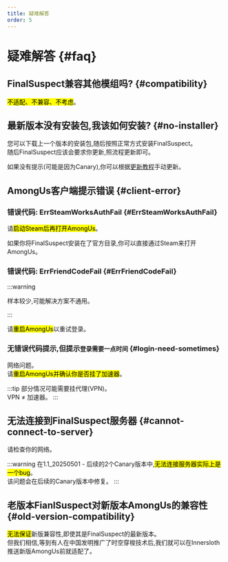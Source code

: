 ```yaml
---
title: 疑难解答
order: 5
---
```


# 疑难解答 {#faq}

## FinalSuspect兼容其他模组吗? {#compatibility}

<mark>不适配、不兼容、不考虑</mark>。

## 最新版本没有安装包,我该如何安装? {#no-installer}

您可以下载上一个版本的安装包,随后按照正常方式安装FinalSuspect。\
随后FinalSuspect应该会要求你更新,照流程更新即可。

如果没有提示(可能是因为Canary),你可以根据[更新教程](Guide/Update#manual-update)手动更新。

## AmongUs客户端提示错误 {#client-error}

### 错误代码: ErrSteamWorksAuthFail {#ErrSteamWorksAuthFail}

请<mark>启动Steam后再打开AmongUs</mark>。

如果你将FinalSuspect安装在了官方目录,你可以直接通过Steam来打开AmongUs。

### 错误代码: ErrFriendCodeFail {#ErrFriendCodeFail}

:::warning

样本较少,可能解决方案不通用。

:::

请<mark>重启AmongUs</mark>以重试登录。

### 无错误代码提示,但提示`登录需要一点时间` {#login-need-sometimes}

网络问题。\
请<mark>重启AmongUs并确认你是否挂了加速器</mark>。

:::tip
部分情况可能需要挂代理(VPN)。\
VPN ≠ 加速器。
:::

## 无法连接到FinalSuspect服务器 {#cannot-connect-to-server}

请检查你的网络。

:::warning
在1.1_20250501 - 后续的2个Canary版本中,<mark>无法连接服务器实际上是一个bug</mark>。\
该问题会在后续的Canary版本中修复。
:::

## 老版本FianlSuspect对新版本AmongUs的兼容性 {#old-version-compatibility}

<mark>无法保证</mark>新版兼容性,即使其是FinalSuspect的最新版本。\
但我们相信,等到有人在中国发明推广了时空穿梭技术后,我们就可以在Innersloth推送新版AmongUs前就适配了。